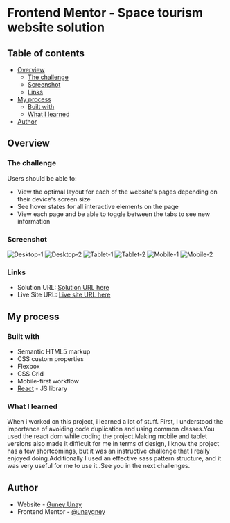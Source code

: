 # Frontend Mentor - Space tourism website solution


## Table of contents

- [Overview](#overview)
  - [The challenge](#the-challenge)
  - [Screenshot](#screenshot)
  - [Links](#links)
- [My process](#my-process)
  - [Built with](#built-with)
  - [What I learned](#what-i-learned)
- [Author](#author)




## Overview

### The challenge

Users should be able to:

- View the optimal layout for each of the website's pages depending on their device's screen size
- See hover states for all interactive elements on the page
- View each page and be able to toggle between the tabs to see new information

### Screenshot

![Desktop-1](./screenshots/desktop-1.png)
![Desktop-2](./screenshots/desktop-2.png)
![Tablet-1](./screenshots/tablet-1.png)
![Tablet-2](./screenshots/tablet-2.png)
![Mobile-1](./screenshots/mobile-1.png)
![Mobile-2](./screenshots/mobile-2.png)



### Links

- Solution URL: [Solution URL here](https://www.frontendmentor.io/solutions/space-tourism-multipage-website-jdX0LBybqe)
- Live Site URL: [ Live site URL here](https://64fa25238077c7444028fe3a--fancy-florentine-32647d.netlify.app/)

## My process

### Built with

- Semantic HTML5 markup
- CSS custom properties
- Flexbox
- CSS Grid
- Mobile-first workflow
- [React](https://reactjs.org/) - JS library




### What I learned

When i worked on this project, i learned a lot of stuff. First, I understood the importance of avoiding code duplication and using common classes.You used the react dom while coding the project.Making mobile and tablet versions also made it difficult for me in terms of design, I know the project has a few shortcomings, but it was an instructive challenge that I really enjoyed doing.Additionally I used an effective sass pattern structure, and it was very useful for me to use it..See you in the next challenges.



## Author

- Website - [Guney Unay](https://www.guneyunay.com)
- Frontend Mentor - [@unaygney](https://www.frontendmentor.io/profile/unaygney)


